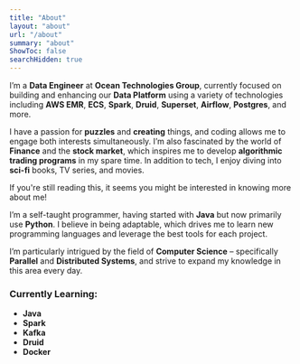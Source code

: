 ```yaml
---
title: "About"
layout: "about"
url: "/about"
summary: "about"
ShowToc: false
searchHidden: true
---
```


I’m a **Data Engineer** at **Ocean Technologies Group**, currently focused on building and enhancing our **Data Platform** using a variety of technologies including **AWS EMR**, **ECS**, **Spark**, **Druid**, **Superset**, **Airflow**, **Postgres**, and more.

I have a passion for **puzzles** and **creating** things, and coding allows me to engage both interests simultaneously. I’m also fascinated by the world of **Finance** and the **stock market**, which inspires me to develop **algorithmic trading programs** in my spare time. In addition to tech, I enjoy diving into **sci-fi** books, TV series, and movies.

If you're still reading this, it seems you might be interested in knowing more about me!

I’m a self-taught programmer, having started with **Java** but now primarily use **Python**. I believe in being adaptable, which drives me to learn new programming languages and leverage the best tools for each project.

I’m particularly intrigued by the field of **Computer Science** – specifically **Parallel** and **Distributed Systems**, and strive to expand my knowledge in this area every day.

### Currently Learning:
- **Java**
- **Spark**
- **Kafka**
- **Druid**
- **Docker**
